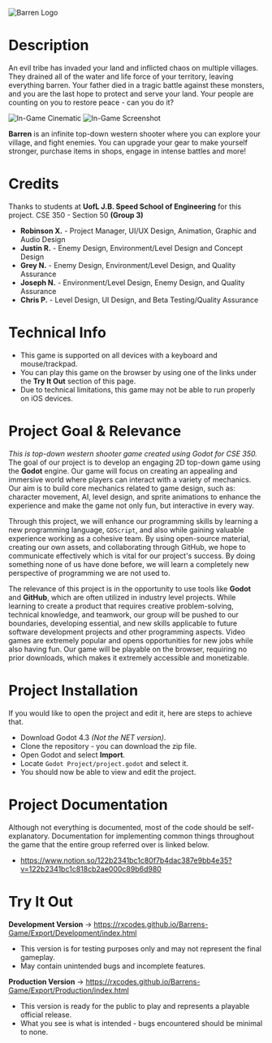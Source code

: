 ![Barren Logo](https://github.com/user-attachments/assets/b0475001-9831-4db0-a683-7f19aad5bd0e)

# Description
An evil tribe has invaded your land and inflicted chaos on multiple villages. They drained all of the water and life force of your territory, leaving everything barren. Your father died in a tragic battle against these monsters, and you are the last hope to protect and serve your land. Your people are counting on you to restore peace - can you do it?

![In-Game Cinematic](https://github.com/user-attachments/assets/636f8d66-7ad8-4bf3-8753-d78d57a962bd)
![In-Game Screenshot](https://github.com/user-attachments/assets/b319e839-cc29-4e87-956a-773a4bf9e1c0)

**Barren** is an infinite top-down western shooter where you can explore your village, and fight enemies. You can upgrade your gear to make yourself stronger, purchase items in shops, engage in intense battles and more!

# Credits
Thanks to students at **UofL J.B. Speed School of Engineering** for this project.
CSE 350 - Section 50 **(Group 3)**
- **Robinson X.** - Project Manager, UI/UX Design, Animation, Graphic and Audio Design
- **Justin R.** - Enemy Design, Environment/Level Design and Concept Design
- **Grey N.** - Enemy Design, Environment/Level Design, and Quality Assurance
- **Joseph N.** - Environment/Level Design, Enemy Design, and Quality Assurance
- **Chris P.** - Level Design, UI Design, and Beta Testing/Quality Assurance

# Technical Info
- This game is supported on all devices with a keyboard and mouse/trackpad.
- You can play this game on the browser by using one of the links under the **Try It Out** section of this page.
- Due to technical limitations, this game may not be able to run properly on iOS devices.

# Project Goal & Relevance
*This is top-down western shooter game created using Godot for CSE 350.* The goal of our project is to develop an engaging 2D top-down game using the **Godot** engine. Our game will focus on creating an appealing and immersive world where players can interact with a variety of mechanics. Our aim is to build core mechanics related to game design, such as: character movement, AI, level design, and sprite animations to enhance the experience and make the game not only fun, but interactive in every way.

Through this project, we will enhance our programming skills by learning a new programming language, `GDScript`, and also while gaining valuable experience working as a cohesive team. By using open-source material, creating our own assets, and collaborating through GitHub, we hope to communicate effectively which is vital for our project's success. By doing something none of us have done before, we will learn a completely new perspective of programming we are not used to. 

The relevance of this project is in the opportunity to use tools like **Godot** and **GitHub**, which are often utilized in industry level projects.  While learning to create a product that requires creative problem-solving, technical knowledge, and teamwork, our group will be pushed to our boundaries, developing essential, and new skills applicable to future software development projects and other programming aspects. Video games are extremely popular and opens opportunities for new jobs while also having fun. Our game will be playable on the browser, requiring no prior downloads, which makes it extremely accessible and monetizable.

# Project Installation
If you would like to open the project and edit it, here are steps to achieve that.
- Download Godot 4.3 *(Not the NET version)*.
- Clone the repository - you can download the zip file.
- Open Godot and select **Import**.
- Locate `Godot Project/project.godot` and select it.
- You should now be able to view and edit the project.

# Project Documentation
Although not everything is documented, most of the code should be self-explanatory. Documentation for implementing common things throughout the game that the entire group referred over is linked below.
- https://www.notion.so/122b2341bc1c80f7b4dac387e9bb4e35?v=122b2341bc1c818cb2ae000c89b6d980

# Try It Out
**Development Version**
-> https://rxcodes.github.io/Barrens-Game/Export/Development/index.html
- This version is for testing purposes only and may not represent the final gameplay.
- May contain unintended bugs and incomplete features.

**Production Version**
-> https://rxcodes.github.io/Barrens-Game/Export/Production/index.html
- This version is ready for the public to play and represents a playable official release.
- What you see is what is intended - bugs encountered should be minimal to none.
